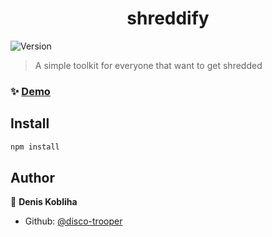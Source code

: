 <h1 align="center">shreddify</h1>
<p>
  <img alt="Version" src="https://img.shields.io/badge/version-0.3.0-blue.svg?cacheSeconds=2592000" />
</p>

> A simple toolkit for everyone that want to get shredded

### ✨ [Demo](https://disco-trooper.github.io/shreddify/)

## Install

```sh
npm install
```

## Author

👤 **Denis Kobliha**

- Github: [@disco-trooper](https://github.com/disco-trooper)
